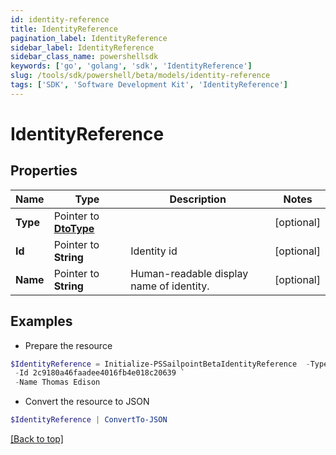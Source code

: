 ```yaml
---
id: identity-reference
title: IdentityReference
pagination_label: IdentityReference
sidebar_label: IdentityReference
sidebar_class_name: powershellsdk
keywords: ['go', 'golang', 'sdk', 'IdentityReference'] 
slug: /tools/sdk/powershell/beta/models/identity-reference
tags: ['SDK', 'Software Development Kit', 'IdentityReference']
---
```



# IdentityReference

## Properties

Name | Type | Description | Notes
------------ | ------------- | ------------- | -------------
**Type** |  Pointer to [**DtoType**](dto-type) |  | [optional] 
**Id** |  Pointer to **String** | Identity id | [optional] 
**Name** |  Pointer to **String** | Human-readable display name of identity. | [optional] 

## Examples

- Prepare the resource
```powershell
$IdentityReference = Initialize-PSSailpointBetaIdentityReference  -Type null `
 -Id 2c9180a46faadee4016fb4e018c20639 `
 -Name Thomas Edison
```

- Convert the resource to JSON
```powershell
$IdentityReference | ConvertTo-JSON
```


[[Back to top]](#) 

